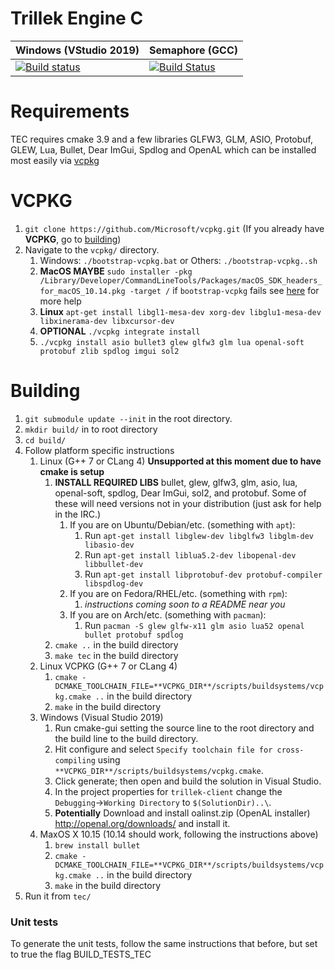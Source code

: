 # Trillek Engine C
| Windows (VStudio 2019)  | Semaphore (GCC) |
|-------------------------|-----------------|
| [![Build status](https://ci.appveyor.com/api/projects/status/809xi9ukwo7sgsip?svg=true)](https://ci.appveyor.com/project/adam4813/tec-hem9u) | [![Build Status](https://semaphoreci.com/api/v1/trillek-team/tec/branches/master/shields_badge.svg)](https://semaphoreci.com/trillek-team/tec) |


# Requirements
TEC requires cmake 3.9 and a few libraries GLFW3, GLM, ASIO, Protobuf, GLEW, Lua, Bullet, Dear ImGui, Spdlog and OpenAL which can be installed most easily via [vcpkg](#vcpkg)

# VCPKG
1. `git clone https://github.com/Microsoft/vcpkg.git` (If you already have **VCPKG**, go to [building](#building))
1. Navigate to the `vcpkg/` directory.
	 1. Windows: `./bootstrap-vcpkg.bat` or Others: `./bootstrap-vcpkg..sh`
	 1. **MacOS MAYBE** `sudo installer -pkg /Library/Developer/CommandLineTools/Packages/macOS_SDK_headers_for_macOS_10.14.pkg -target /` if `bootstrap-vcpkg` fails see [here](https://donatstudios.com/MojaveMissingHeaderFiles) for more help
	 1. **Linux** `apt-get install libgl1-mesa-dev xorg-dev libglu1-mesa-dev libxinerama-dev libxcursor-dev`
	 1. **OPTIONAL** `./vcpkg integrate install`
	 1. `./vcpkg install asio bullet3 glew glfw3 glm lua openal-soft protobuf zlib spdlog imgui sol2`

# Building
1. `git submodule update --init` in the root directory.
1. `mkdir build/` in to root directory
1. `cd build/`
1. Follow platform specific instructions 
   1. Linux (G++ 7 or CLang 4) **Unsupported at this moment due to have cmake is setup**
       1. **INSTALL REQUIRED LIBS** bullet, glew, glfw3, glm, asio, lua, openal-soft, spdlog, Dear ImGui, sol2, and protobuf. Some of these will need versions not in your distribution (just ask for help in the IRC.)
            1. If you are on Ubuntu/Debian/etc. (something with `apt`):
                1. Run `apt-get install libglew-dev libglfw3 libglm-dev libasio-dev`
                2. Run `apt-get install liblua5.2-dev libopenal-dev  libbullet-dev`
                3. Run `apt-get install libprotobuf-dev protobuf-compiler libspdlog-dev`
            2. If you are on Fedora/RHEL/etc. (something with `rpm`):
			    1. *instructions coming soon to a README near you*
            3. If you are on Arch/etc. (something with `pacman`):
			    1. Run `pacman -S glew glfw-x11 glm asio lua52 openal bullet protobuf spdlog`
       1. `cmake ..` in the build directory
       1. `make tec` in the build directory
   1. Linux VCPKG (G++ 7 or CLang 4)
      1. `cmake -DCMAKE_TOOLCHAIN_FILE=**VCPKG_DIR**/scripts/buildsystems/vcpkg.cmake ..` in the build directory
      1. `make` in the build directory
   1. Windows (Visual Studio 2019)
      1. Run cmake-gui setting the source line to the root directory and the build line to the build directory.
      1. Hit configure and select `Specify toolchain file for cross-compiling` using `**VCPKG_DIR**/scripts/buildsystems/vcpkg.cmake`.
      1. Click generate; then open and build the solution in Visual Studio.
      1. In the project properties for `trillek-client` change the `Debugging`->`Working Directory` to `$(SolutionDir)..\`.
      1. **Potentially** Download and install oalinst.zip (OpenAL installer) http://openal.org/downloads/ and install it.
   1. MaxOS X 10.15 (10.14 should work, following the instructions above)
      1. `brew install bullet`
      1. `cmake -DCMAKE_TOOLCHAIN_FILE=**VCPKG_DIR**/scripts/buildsystems/vcpkg.cmake ..` in the build directory
      1. `make` in the build directory
1. Run it from `tec/`

### Unit tests
To generate the unit tests, follow the same instructions that before, but set to true the flag BUILD_TESTS_TEC
